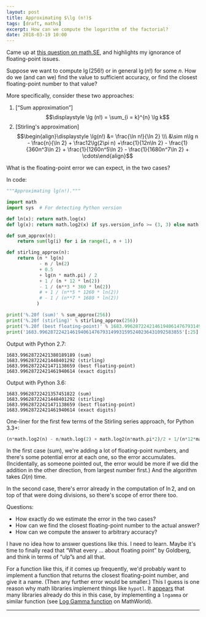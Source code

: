 ```yaml
---
layout: post
title: Approximating $\lg (n!)$
tags: [draft, maths]
excerpt: How can we compute the logarithm of the factorial?
date: 2018-03-19 10:00
---
```


Came up at [this question on math.SE](https://math.stackexchange.com/questions/2696344/is-there-a-way-to-find-the-log-of-very-large-numbers/2696487#2696487), and highlights my ignorance of floating-point issues. 

Suppose we want to compute $\lg (256!)$ or in general $\lg (n!)$ for some $n$. How do we (and can we) find the value to sufficient accuracy, or find the closest floating-point number to that value?

More specifically, consider these two approaches:

1. [“Sum approximation”] $$\displaystyle \lg (n!) = \sum_{i = k}^{n} \lg k$$
2. [Stirling's approximation] 
   $$\begin{align}\displaystyle \lg(n!) &= \frac{\ln n!}{\ln 2} \\\ &\sim n\lg n - \frac{n}{\ln 2} + \frac12\lg(2\pi n) +\frac{1}{12n\ln 2} - \frac{1}{360n^3\ln 2} + \frac{1}{1260n^5\ln 2} - \frac{1}{1680n^7\ln 2} + \cdots\end{align}$$



What is the floating-point error we can expect, in the two cases?

In code:

```python
"""Approximating lg(n!)."""

import math
import sys  # For detecting Python version

def ln(x): return math.log(x)
def lg(x): return math.log2(x) if sys.version_info >= (3, 3) else math.log(x, 2)

def sum_approx(n):
    return sum(lg(i) for i in range(1, n + 1))

def stirling_approx(n):
    return (n * lg(n)
            - n / ln(2)
            + 0.5
            + lg(n * math.pi) / 2
            + 1 / (n * 12 * ln(2))
            - 1 / (n**3 * 360 * ln(2))
            # + 1 / (n**5 * 1260 * ln(2))
            # - 1 / (n**7 * 1680 * ln(2))
           )

print('%.20f (sum)' % sum_approx(256))
print('%.20f (stirling)' % stirling_approx(256))
print('%.20f (best floating-point)' % 1683.9962872242146194061476793149931595240236431092583855)
print('1683.9962872242146194061476793149931595240236431092583855'[:25] + ' (exact digits)')
```

Output with Python 2.7:

```
1683.99628722421380189189 (sum)
1683.99628722421448401292 (stirling)
1683.99628722421471138659 (best floating-point)
1683.99628722421461940614 (exact digits)
```

Output with Python 3.6:

```
1683.99628722421357451822 (sum)
1683.99628722421448401292 (stirling)
1683.99628722421471138659 (best floating-point)
1683.99628722421461940614 (exact digits)
```

One-liner for the first few terms of the Stirling series approach, for Python 3.3+:

```python
(n*math.log2(n) - n/math.log(2) + math.log2(n*math.pi*2)/2 + 1/(n*12*math.log(2)) - 1/(n**3*360*math.log(2)))
```

In the first case (sum), we're adding a lot of floating-point numbers, and there's some potential error at each one, so the error accumulates. (Incidentally, as someone pointed out, the error would be more if we did the addition in the other direction, from largest number first.) And the algorithm takes $\Omega(n)$ time.

In the second case, there's error already in the computation of $\ln 2$, and on top of that were doing divisions, so there's scope of error there too.

Questions:

* How exactly do we estimate the error in the two cases? 
* How can we find the closest floating-point number to the actual answer?
* How can we compute the answer to arbitrary accuracy?

I have no idea how to answer questions like this. I need to learn. Maybe it's time to finally read that “What every … about floating point” by Goldberg, and think in terms of “ulp”s and all that.

For a function like this, if it comes up frequently, we'd probably want to implement a function that returns the closest floating-point number, and give it a name. (Then any further error would be smaller.) This I guess is one reason why math libraries implement things like `hypotl`. It [appears](https://math.stackexchange.com/a/2697902/205) that many libraries already do this in this case, by implementing a `lngamma` or similar function (see [Log Gamma function](http://mathworld.wolfram.com/LogGammaFunction.html) on MathWorld).

----
